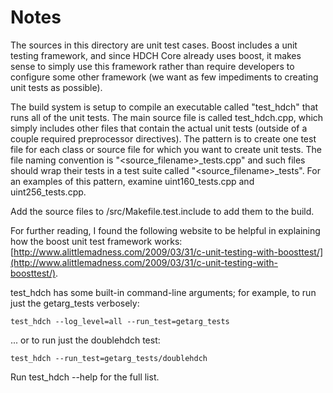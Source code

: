 # Notes
The sources in this directory are unit test cases.  Boost includes a
unit testing framework, and since HDCH Core already uses boost, it makes
sense to simply use this framework rather than require developers to
configure some other framework (we want as few impediments to creating
unit tests as possible).

The build system is setup to compile an executable called "test_hdch"
that runs all of the unit tests.  The main source file is called
test_hdch.cpp, which simply includes other files that contain the
actual unit tests (outside of a couple required preprocessor
directives).  The pattern is to create one test file for each class or
source file for which you want to create unit tests.  The file naming
convention is "<source_filename>_tests.cpp" and such files should wrap
their tests in a test suite called "<source_filename>_tests".  For an
examples of this pattern, examine uint160_tests.cpp and
uint256_tests.cpp.

Add the source files to /src/Makefile.test.include to add them to the build.

For further reading, I found the following website to be helpful in
explaining how the boost unit test framework works:
[http://www.alittlemadness.com/2009/03/31/c-unit-testing-with-boosttest/](http://www.alittlemadness.com/2009/03/31/c-unit-testing-with-boosttest/).

test_hdch has some built-in command-line arguments; for
example, to run just the getarg_tests verbosely:

    test_hdch --log_level=all --run_test=getarg_tests

... or to run just the doublehdch test:

    test_hdch --run_test=getarg_tests/doublehdch

Run  test_hdch --help   for the full list.

